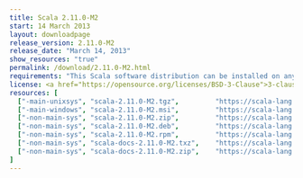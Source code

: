 ```yaml
---
title: Scala 2.11.0-M2
start: 14 March 2013
layout: downloadpage
release_version: 2.11.0-M2
release_date: "March 14, 2013"
show_resources: "true"
permalink: /download/2.11.0-M2.html
requirements: "This Scala software distribution can be installed on any Unix-like or Windows system. It requires the Java runtime version 1.6 or later, which can be downloaded <a href='http://www.java.com/'>here</a>."
license: <a href="https://opensource.org/licenses/BSD-3-Clause">3-clause BSD license</a>
resources: [
  ["-main-unixsys", "scala-2.11.0-M2.tgz",         "https://scala-lang.org/files/archive/scala-2.11.0-M2.tgz",         "Mac OS X, Unix, Cygwin",  "25 MB"],
  ["-main-windows", "scala-2.11.0-M2.msi",         "https://scala-lang.org/files/archive/scala-2.11.0-M2.msi",         "Windows (msi installer)", "50 MB"],
  ["-non-main-sys", "scala-2.11.0-M2.zip",         "https://scala-lang.org/files/archive/scala-2.11.0-M2.zip",         "Windows",                 "25 MB"],
  ["-non-main-sys", "scala-2.11.0-M2.deb",         "https://scala-lang.org/files/archive/scala-2.11.0-M2.deb",         "Debian",                  "23 MB"],
  ["-non-main-sys", "scala-2.11.0-M2.rpm",         "https://scala-lang.org/files/archive/scala-2.11.0-M2.rpm",         "RPM package",             "23 MB"],
  ["-non-main-sys", "scala-docs-2.11.0-M2.txz",    "https://scala-lang.org/files/archive/scala-docs-2.11.0-M2.txz",    "API docs",                "3 MB"],
  ["-non-main-sys", "scala-docs-2.11.0-M2.zip",    "https://scala-lang.org/files/archive/scala-docs-2.11.0-M2.zip",    "API docs",                "27 MB"]
]
---
```




